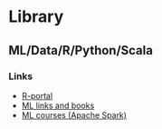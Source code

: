 # Library
## ML/Data/R/Python/Scala
### Links
* [R-portal](http://r-analytics.blogspot.ru/)
* [ML links and books](https://github.com/demidovakatya/vvedenie-mashinnoe-obuchenie)
* [ML courses (Apache Spark)](https://github.com/demidovakatya/courses)
